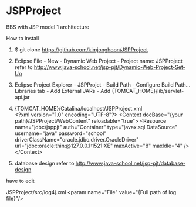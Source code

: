JSPProject
============

BBS with JSP model 1 architecture 

How to install

1. $ git clone https://github.com/kimjonghoon/JSPProject

2. Eclipse
   File - New - Dynamic Web Project - Project name: JSPProject
   refer to http://www.java-school.net/jsp-pjt/Dynamic-Web-Project-Set-Up
   
3. Eclipse
   Project Explorer - JSPProjct - Build Path - Configure Build Path...
   Libraries tab - Add External JARs - Add {TOMCAT_HOME}/lib/servlet-api.jar

4. {TOMCAT_HOME}/Catalina/localhost/JSPProject.xml  
&lt;?xml version="1.0" encoding="UTF-8"?&gt;
&lt;Context
    docBase="{your path}/JSPProject/WebContent"
    reloadable="true"&gt;
	&lt;Resource
		name="jdbc/jsppjt"
		auth="Container"
		type="javax.sql.DataSource"
		username="java"
		password="school"
		driverClassName="oracle.jdbc.driver.OracleDriver"
		url="jdbc:oracle:thin:@127.0.0.1:1521:XE" 
		maxActive="8"
		maxIdle="4" /&gt;
&lt;/Context&gt;                                                                             

4. database design 
   refer to http://www.java-school.net/jsp-pjt/database-design

have to edit
 
JSPProject/src/log4j.xml 
&lt;param name="File"  value="{Full path of log file}"/&gt;
